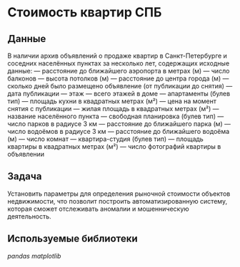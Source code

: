 # Стоимость квартир СПБ


## Данные

В наличии архив объявлений о продаже квартир в Санкт-Петербурге и соседних населённых пунктах за несколько лет, содержащих исходные данные:
 — расстояние до ближайшего аэропорта в метрах (м)
 — число балконов
 — высота потолков (м)
 — расстояние до центра города (м)
 — сколько дней было размещено объявление (от публикации до снятия)
 — дата публикации
 — этаж
 — всего этажей в доме
 — апартаменты (булев тип)
 — площадь кухни в квадратных метрах (м²)
 — цена на момент снятия с публикации
 — жилая площадь в квадратных метрах (м²)
 — название населённого пункта
 — свободная планировка (булев тип)
 — число парков в радиусе 3 км
 — расстояние до ближайшего парка (м)
 — число водоёмов в радиусе 3 км
 — расстояние до ближайшего водоёма (м)
 — число комнат
 — квартира-студия (булев тип)
 — площадь квартиры в квадратных метрах (м²)
 — число фотографий квартиры в объявлении

## Задача

Установить параметры для определения рыночной стоимости объектов недвижимости, что позволит построить автоматизированную систему, которая сможет отслеживать аномалии и мошенническую деятельность. 
## Используемые библиотеки
*pandas*
*matplotlib*
